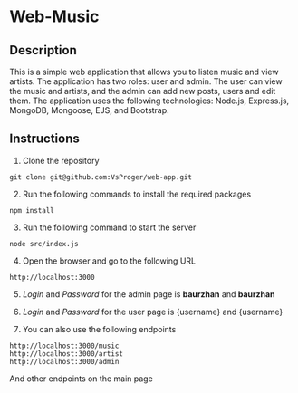 # Web-Music

## Description
This is a simple web application that allows you to listen music and view artists. The application has two roles: user and admin. The user can view the music and artists, and the admin can add new posts, users and edit them. The application uses the following technologies: Node.js, Express.js, MongoDB, Mongoose, EJS, and Bootstrap. 

## Instructions 
1. Clone the repository
```
git clone git@github.com:VsProger/web-app.git
```
2. Run the following commands to install the required packages
```
npm install
```
3. Run the following command to start the server
```
node src/index.js
```
4. Open the browser and go to the following URL
```
http://localhost:3000
```
5. _Login_ and _Password_ for the admin page is **baurzhan** and **baurzhan**
6. _Login_ and _Password_ for the user page is {username} and {username}

7. You can also use the following endpoints
```
http://localhost:3000/music
http://localhost:3000/artist
http://localhost:3000/admin
```
And other endpoints on the main page


